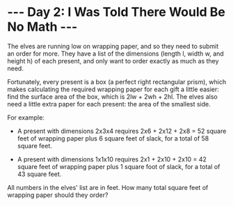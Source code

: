 # --- Day 2: I Was Told There Would Be No Math ---

The elves are running low on wrapping paper, and so they need to submit an order for more. They have a list of the dimensions (length l, width w, and height h) of each present, and only want to order exactly as much as they need.

Fortunately, every present is a box (a perfect right rectangular prism), which makes calculating the required wrapping paper for each gift a little easier: find the surface area of the box, which is 2lw + 2wh + 2hl. The elves also need a little extra paper for each present: the area of the smallest side.

For example:

- A present with dimensions 2x3x4 requires 2x6 + 2x12 + 2x8 = 52 square feet of wrapping paper plus 6 square feet of slack, for a total of 58 square feet.

- A present with dimensions 1x1x10 requires 2x1 + 2x10 + 2x10 = 42 square feet of wrapping paper plus 1 square foot of slack, for a total of 43 square feet.

All numbers in the elves' list are in feet. How many total square feet of wrapping paper should they order?
